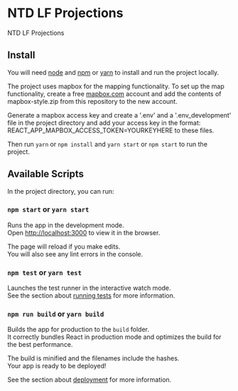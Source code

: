 # NTD LF Projections

NTD LF Projections

## Install

You will need [node](https://nodejs.org/en/) and [npm](https://www.npmjs.com/get-npm) or [yarn](https://yarnpkg.com/) to install and run the project locally.

The project uses mapbox for the mapping functionality. To set up the map functionality, create a free [mapbox.com](https://www.mapbox.com/) account and add the contents of mapbox-style.zip from this repository to the new account. 

Generate a mapbox access key and create a '.env' and a '.env_development' file in the project directory and add your access key in the format: REACT_APP_MAPBOX_ACCESS_TOKEN=YOURKEYHERE to these files.

Then run `yarn` or `npm install` and `yarn start` or `npm start` to run the project.

## Available Scripts

In the project directory, you can run:

### `npm start` or `yarn start`

Runs the app in the development mode.<br />
Open [http://localhost:3000](http://localhost:3000) to view it in the browser.

The page will reload if you make edits.<br />
You will also see any lint errors in the console.

### `npm test` or `yarn test`

Launches the test runner in the interactive watch mode.<br />
See the section about [running tests](https://facebook.github.io/create-react-app/docs/running-tests) for more information.

### `npm run build` or `yarn build`

Builds the app for production to the `build` folder.<br />
It correctly bundles React in production mode and optimizes the build for the best performance.

The build is minified and the filenames include the hashes.<br />
Your app is ready to be deployed!

See the section about [deployment](https://facebook.github.io/create-react-app/docs/deployment) for more information.

